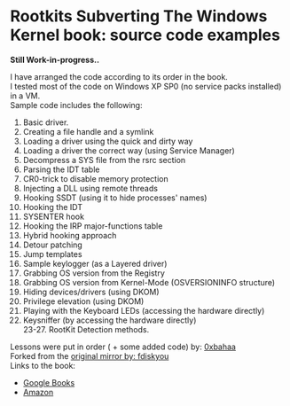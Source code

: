 # Rootkits Subverting The Windows Kernel book: source code examples

<b>Still Work-in-progress..</b>

I have arranged the code according to its order in the book.<br />
I tested most of the code on Windows XP SP0 (no service packs installed) in a VM.<br />
Sample code includes the following:<br />
1. Basic driver.
2. Creating a file handle and a symlink
3. Loading a driver using the quick and dirty way
4. Loading a driver the correct way (using Service Manager)
5. Decompress a SYS file from the rsrc section
6. Parsing the IDT table
7. CR0-trick to disable memory protection
8. Injecting a DLL using remote threads
9. Hooking SSDT (using it to hide processes' names)
10. Hooking the IDT
11. SYSENTER hook
12. Hooking the IRP major-functions table
13. Hybrid hooking approach
14. Detour patching
15. Jump templates
16. Sample keylogger (as a Layered driver)
17. Grabbing OS version from the Registry
18. Grabbing OS version from Kernel-Mode (OSVERSIONINFO structure)
19. Hiding devices/drivers (using DKOM)
20. Privilege elevation (using DKOM)
21. Playing with the Keyboard LEDs (accessing the hardware directly)
22. Keysniffer (by accessing the hardware directly)<br />
23-27. RootKit Detection methods.


Lessons were put in order ( + some added code) by: [0xbahaa](https://patch8.com)<br />
Forked from the [original mirror by: fdiskyou](https://github.com/fdiskyou/www.rootkit.com)<br />
Links to the book:
- [Google Books](https://books.google.com/books?id=fDxg1W3eT2gC)
- [Amazon](https://www.amazon.com/Rootkits-Subverting-Windows-Greg-Hoglund/dp/0321294319)

